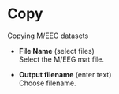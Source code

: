 # Copy  
Copying M/EEG datasets   

* **File Name** (select files)  
Select the M/EEG mat file.   

* **Output filename** (enter text)  
Choose filename.   
